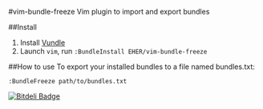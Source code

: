 #vim-bundle-freeze
Vim plugin to import and export bundles

##Install
1. Install [Vundle]
2. Launch `vim`, run `:BundleInstall EHER/vim-bundle-freeze`

##How to use
To export your installed bundles to a file named bundles.txt:
```
:BundleFreeze path/to/bundles.txt
```

[Vundle]:http://github.com/gmarik/vundle



[![Bitdeli Badge](https://d2weczhvl823v0.cloudfront.net/EHER/vim-bundle-freeze/trend.png)](https://bitdeli.com/free "Bitdeli Badge")

